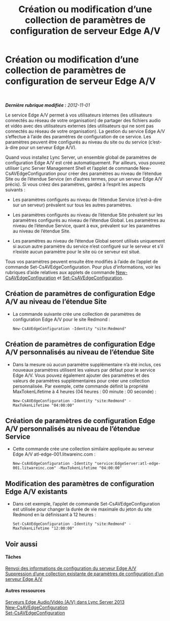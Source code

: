 ﻿---
title: Création ou modification d’une collection de paramètres de configuration de serveur Edge A/V
TOCTitle: Création ou modification d’une collection de paramètres de configuration de serveur Edge A/V
ms:assetid: 43899518-59c6-4be4-8892-d6f6207bfaab
ms:mtpsurl: https://technet.microsoft.com/fr-fr/library/JJ688039(v=OCS.15)
ms:contentKeyID: 49891327
ms.date: 05/20/2016
mtps_version: v=OCS.15
ms.translationtype: HT
---

# Création ou modification d’une collection de paramètres de configuration de serveur Edge A/V

 

_**Dernière rubrique modifiée :** 2012-11-01_

Le service Edge A/V permet à vos utilisateurs internes (les utilisateurs connectés au réseau de votre organisation) de partager des fichiers audio et vidéo avec des utilisateurs externes (des utilisateurs qui ne sont pas connectés au réseau de votre organisation). La gestion du service Edge A/V s’effectue à l’aide des paramètres de configuration de ce service. Les paramètres peuvent être configurés au niveau du site ou du service (c’est-à-dire pour un serveur Edge A/V).

Quand vous installez Lync Server, un ensemble global de paramètres de configuration Edge A/V est créé automatiquement. Par ailleurs, vous pouvez utiliser Lync Server Management Shell et l’applet de commande New-CsAVEdgeConfiguration pour créer des paramètres au niveau de l’étendue Site ou de l’étendue Service (en d’autres termes, pour un serveur Edge A/V précis). Si vous créez des paramètres, gardez à l’esprit les aspects suivants :

  - Les paramètres configurés au niveau de l’étendue Service (c’est-à-dire sur un serveur) prévalent sur tous les autres paramètres.

  - Les paramètres configurés au niveau de l’étendue Site prévalent sur les paramètres configurés au niveau de l’étendue Global. Les paramètres au niveau de l’étendue Service, quant à eux, prévalent sur les paramètres au niveau de l’étendue Site.

  - Les paramètres au niveau de l’étendue Global seront utilisés uniquement si aucun autre paramètre du service n’est configuré sur le serveur et s’il n’existe aucun paramètre pour le site où ce serveur est situé.

Tous vos paramètres peuvent ensuite être modifiés à l’aide de l’applet de commande Set-CsAVEdgeConfiguration. Pour plus d’informations, voir les rubriques d’aide relatives aux applets de commande [New-CsAVEdgeConfiguration](new-csavedgeconfiguration.md) et [Set-CsAVEdgeConfiguration](set-csavedgeconfiguration.md).

## Création de paramètres de configuration Edge A/V au niveau de l’étendue Site

  - La commande suivante crée une collection de paramètres de configuration Edge A/V pour le site Redmond :
    
        New-CsAVEdgeConfiguration -Identity "site:Redmond"

## Création de paramètres de configuration Edge A/V personnalisés au niveau de l’étendue Site

  - Dans la mesure où aucun paramètre supplémentaire n’a été inclus, ces nouveaux paramètres utilisent les valeurs par défaut pour le service Edge A/V. Vous pouvez également ajouter des paramètres et des valeurs de paramètres supplémentaires pour créer une collection personnalisée. Par exemple, cette commande définit la propriété MaxTokenLifetime à 4 heures (04 heures : 00 minute : 00 seconde) :
    
        New-CsAVEdgeConfiguration -Identity "site:Redmond" -MaxTokenLifetime "04:00:00"

## Création de paramètres de configuration Edge A/V personnalisés au niveau de l’étendue Service

  - Cette commande crée une collection similaire appliquée au serveur Edge A/V atl-edge-001.litwareinc.com :
    
        New-CsAVEdgeConfiguration -Identity "service:EdgeServer:atl-edge-001.litwareinc.com" -MaxTokenLifetime "04:00:00"

## Modification des paramètres de configuration Edge A/V existants

  - Dans cet exemple, l’applet de commande Set-CsAVEdgeConfiguration est utilisée pour changer la durée de vie maximale du jeton du site Redmond en la définissant à 12 heures :
    
        Set-CsAVEdgeConfiguration -Identity "site:Redmond" -MaxTokenLifetime "12:00:00"

## Voir aussi

#### Tâches

[Renvoi des informations de configuration du serveur Edge A/V](lync-server-2013-return-a-v-edge-server-configuration-information.md)  
[Suppression d’une collection existante de paramètres de configuration d’un serveur Edge A/V](lync-server-2013-delete-an-existing-collection-of-a-v-edge-server-configuration-settings.md)  

#### Autres ressources

[Serveurs Edge Audio/Vidéo (A/V) dans Lync Server 2013](lync-server-2013-audio-video-a-v-edge-servers.md)  
[New-CsAVEdgeConfiguration](new-csavedgeconfiguration.md)  
[Set-CsAVEdgeConfiguration](set-csavedgeconfiguration.md)

